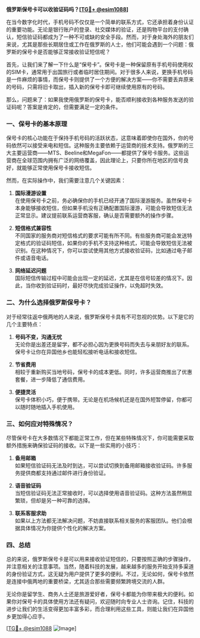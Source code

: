 **俄罗斯保号卡可以收验证码吗？[[TG💪+ @esim1088](https://t.me/s/esim1088)]**

在当今数字化时代，手机号码不仅仅是一个简单的联系方式，它还承担着身份认证的重要功能。无论是银行账户的登录、社交媒体的验证，还是购物平台的支付确认，短信验证码都成为了一种不可或缺的安全手段。然而，对于身处海外的朋友们来说，尤其是那些长期居住或工作在俄罗斯的人士，他们可能会遇到一个问题：俄罗斯的保号卡是否能够正常接收验证短信呢？

首先，让我们来了解一下什么是“保号卡”。保号卡是一种保留原有手机号码使用权的SIM卡，通常用于出国旅行或者临时居住期间。对于很多人来说，更换手机号码是一件麻烦的事情，而保号卡则提供了一个方便的解决方案——你不需要丢弃原来的号码，只需将旧卡取出，插入新的保号卡即可继续使用原有的号码。

那么，问题来了：如果我使用俄罗斯的保号卡，能否顺利接收到各种服务发送的验证码呢？答案是肯定的，但需要满足一定的条件。

### 一、保号卡的基本原理

保号卡的核心功能在于保持手机号码的活跃状态，这意味着即使你在国外，你的号码依然可以接受来电和短信。这种服务主要依赖于运营商的技术支持。俄罗斯的三大主要运营商——MTS、Beeline和MegaFon——都提供了保号卡服务。这些运营商在全球范围内拥有广泛的网络覆盖，因此理论上，只要你所在地区的信号良好，就能够正常使用保号卡接收短信。

然而，在实际操作中，我们需要注意几个关键因素：

1. **国际漫游设置**  
   在使用保号卡之前，务必确保你的手机已经开通了国际漫游服务。虽然保号卡本身能够接收短信，但如果手机没有正确配置国际漫游，可能会导致短信无法正常显示。建议提前联系运营商客服，确认是否需要额外的操作步骤。

2. **短信格式兼容性**  
   不同国家的服务商对短信格式的要求可能有所不同。有些服务商可能会发送特定格式的验证码短信，如果你的手机不支持这种格式，可能会导致短信无法被识别。在这种情况下，你可以尝试使用其他方式接收验证码，比如通过电子邮件或语音电话。

3. **网络延迟问题**  
   国际短信传输过程中可能会出现一定的延迟，尤其是在信号较差的情况下。因此，当你收到验证码时，最好尽快完成验证操作，以免超时失效。

### 二、为什么选择俄罗斯保号卡？

对于经常往返中俄两地的人来说，俄罗斯保号卡具有不可忽视的优势。以下是它的几个主要特点：

1. **号码不变，沟通无忧**  
   无论你是出差还是留学，都不必担心因为更换号码而失去与亲朋好友的联系。保号卡让你在异国他乡也能轻松接听电话和接收短信。

2. **节省费用**  
   相较于重新购买当地号码，保号卡的成本更低。同时，许多运营商推出了优惠套餐，进一步降低了通信费用。

3. **便捷灵活**  
   保号卡体积小巧，便于携带。无论是在机场候机还是在国外短暂停留，你都可以随时随地插入手机使用。

### 三、如何应对特殊情况？

尽管保号卡在大多数情况下都能正常工作，但在某些特殊情况下，你可能需要采取额外措施来确保验证码的接收。以下是一些实用的小技巧：

1. **备用邮箱**  
   如果短信验证码无法及时到达，可以尝试切换到备用邮箱接收验证码。许多服务提供商都支持通过邮件进行身份验证。

2. **语音验证码**  
   当短信验证码无法正常接收时，可以选择使用语音验证码。这种方法虽然稍显繁琐，但却是另一种可靠的选择。

3. **联系客服求助**  
   如果以上方法都无法解决问题，不妨直接联系相关服务的客服团队。他们会根据具体情况为你提供个性化的解决方案。

### 四、总结

总的来说，俄罗斯保号卡是可以用来接收验证短信的，只要按照正确的步骤操作，并注意相关的注意事项。当然，随着科技的发展，越来越多的服务开始支持多渠道的身份验证方式，这无疑为用户提供了更多的便利。不过，无论如何，保号卡依然是连接中俄两地的重要桥梁，尤其适合那些需要频繁跨境交流的人群。

无论你是留学生、商务人士还是旅游爱好者，保号卡都能为你带来极大的便利。如果你对保号卡的具体使用方法还有疑问，欢迎随时向专业人士咨询。记住，科技的进步让我们的生活变得更加丰富多彩，而合理利用这些工具，则能让我们在异国他乡更加得心应手。

[[TG💪+ @esim1088](https://t.me/s/esim1088) ![Image](https://i.postimg.cc/4NQfJmqS/Snipaste-2025-05-13-00-14-12.png)]
